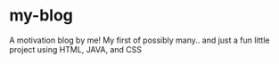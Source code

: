 # my-blog
A motivation blog by me! My first of possibly many.. and just a fun little project using HTML, JAVA, and CSS
